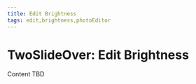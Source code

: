 ```yaml
---
title: Edit Brightness
tags: edit,brightness,photoEditor
---
```


# TwoSlideOver: Edit Brightness

Content TBD
